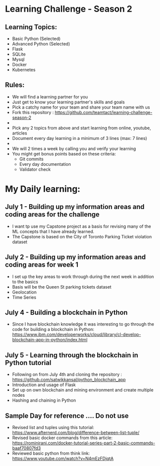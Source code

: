 # Learning Challenge - Season 2

## Learning Topics:
- Basic Python (Selected) 
- Advanced Python (Selected) 
- Flask 
- SQLite
- Mysql
- Docker
- Kubernetes

## Rules:
- We will find a learning partner for you
- Just get to know your learning partner's skills and goals
- Pick a catchy name for your team and share your team name with us
- Fork this repository : https://github.com/teamtact/learning-challenge-season-2
-
- Pick any 2 topics from above and start learning from online, youtube, articles
- Document every day learning in a minimum of 3 lines (max: 7 lines)
-
- We will 2 times a week by calling you and verify your learning
- You might get bonus points based on these criteria:
	- Git commits
	- Every day documentation
	- Validator check


# My Daily learning: 

## July 1 - Building up my information areas and coding areas for the challenge
- I want tp use my Capstone project as a basis for revising many of the ML concepts that I have already learned.
- The Capstone is based on the City of Toronto Parking Ticket violation dataset

## July 2 - Building up my information areas and coding areas for week 1 
- I set up the key areas to work through during the next week in addition to the basics
- Basis will be the Queen St parking tickets dataset
- Geolocation
- Time Series 

## July 4 - Building a blockchain in Python 
- Since I have blockchain knowledge it was interesting to go through the code for building a blockchain in Python: https://www.ibm.com/developerworks/cloud/library/cl-develop-blockchain-app-in-python/index.html


## July 5 - Learning through the blockchain in Python tutorial
- Following on from July 4th and cloning the repository : https://github.com/satwikkansal/python_blockchain_app
- Introduction and usage of Flask 
- Set up on own blockchain and mining environment and create multiple nodes 
- Hashing and chaining in Python








## Sample Day for reference .... Do not use
- Revised list and tuples using this tutorial: https://www.afternerd.com/blog/difference-between-list-tuple/
- Revised  basic docker commands from this article: https://rominirani.com/docker-tutorial-series-part-2-basic-commands-baaf70807fd3
- Reviewed basic python from think link: https://www.youtube.com/watch?v=N4mEzFDjqtA
